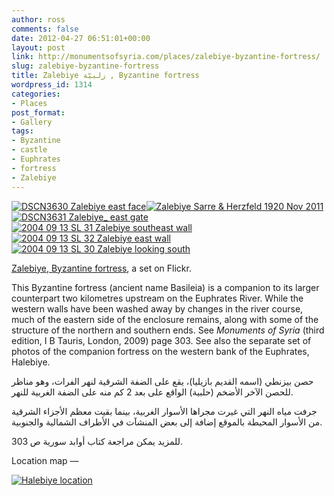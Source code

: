 ```yaml
---
author: ross
comments: false
date: 2012-04-27 06:51:01+00:00
layout: post
link: http://monumentsofsyria.com/places/zalebiye-byzantine-fortress/
slug: zalebiye-byzantine-fortress
title: Zalebiye زلبيّة , Byzantine fortress
wordpress_id: 1314
categories:
- Places
post_format:
- Gallery
tags:
- Byzantine
- castle
- Euphrates
- fortress
- Zalebiye
---
```


[![DSCN3630 Zalebiye east face](http://farm7.staticflickr.com/6138/5977867134_fd20d3a79f_s.jpg)](http://www.flickr.com/photos/monsyr/5977867134/in/set-72157627285025268/)[![Zalebiye Sarre & Herzfeld 1920 Nov 2011](http://farm7.staticflickr.com/6217/6341046341_5b29a8568e_s.jpg)](http://www.flickr.com/photos/monsyr/6341046341/in/set-72157627285025268/)[![DSCN3631 Zalebiye_ east gate](http://farm7.staticflickr.com/6140/5977868464_1526920299_s.jpg)](http://www.flickr.com/photos/monsyr/5977868464/in/set-72157627285025268/)[![2004 09 13 SL 31 Zalebiye southeast wall](http://farm7.staticflickr.com/6013/5977870582_53a8e64902_s.jpg)](http://www.flickr.com/photos/monsyr/5977870582/in/set-72157627285025268/)[![2004 09 13 SL 32 Zalebiye east wall](http://farm7.staticflickr.com/6003/5979538487_a0654be01c_s.jpg)](http://www.flickr.com/photos/monsyr/5979538487/in/set-72157627285025268/)[![2004 09 13 SL 30 Zalebiye looking south](http://farm7.staticflickr.com/6138/5977869430_9c6ac27a70_s.jpg)](http://www.flickr.com/photos/monsyr/5977869430/in/set-72157627285025268/)






[Zalebiye, Byzantine fortress](http://www.flickr.com/photos/monsyr/sets/72157627285025268/), a set on Flickr.




This Byzantine fortress (ancient name Basileia) is a companion to its larger counterpart two kilometres upstream on the Euphrates River. While the western walls have been washed away by changes in the river course, much of the eastern side of the enclosure remains, along with some of the structure of the northern and southern ends.
See _Monuments of Syria_ (third edition, I B Tauris, London, 2009) page 303.
See also the separate set of photos of the companion fortress on the western bank of the Euphrates, Halebiye.


حصن بيزنطي (اسمه القديم بازيليا)، يقع على الضفة الشرقية لنهر الفرات، وهو مناظر للحصن الآخر الأضخم (حلبية) الواقع على بعد 2 كم منه على الضفة الغربية للنهر.




جرفت مياه النهر التي غيرت مجراها الأسوار الغربية، بينما بقيت معظم الأجزاء الشرقية من الأسوار المحيطة بالموقع إضافة إلى بعض المنشآت في الأطراف الشمالية والجنوبية.




للمزيد يمكن مراجعة كتاب أوابد سورية ص 303.


Location map —

[![Halebiye location](http://monumentsofsyria.com/wp/wp-content/uploads/Halebiye-location1-150x150.png)](http://monumentsofsyria.com/wp/wp-content/uploads/Halebiye-location1.png)
